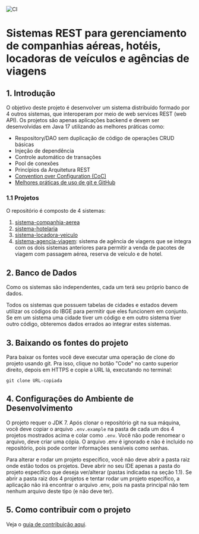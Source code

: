 ![CI](https://github.com/iftopalmas/sistemas-viagens/workflows/build/badge.svg)
# Sistemas REST para gerenciamento de companhias aéreas, hotéis, locadoras de veículos e agências de viagens

## 1. Introdução

O objetivo deste projeto é desenvolver um sistema distribuído formado por 4 outros sistemas, que interoperam por meio de web services REST (web API). Os projetos são apenas aplicações backend e devem ser desenvolvidas em Java 17 utilizando as melhores práticas como:

- Respository/DAO sem duplicação de código de operações CRUD básicas
- Injeção de dependência
- Controle automático de transações
- Pool de conexões
- Princípios da Arquitetura REST
- [Convention over Configuration (CoC)](https://en.wikipedia.org/wiki/Convention_over_configuration)
- [Melhores práticas de uso de git e GitHub](https://luizcarvalho.medium.com/modelo-de-gerência-de-branchs-de-sucesso-para-git-54955f876c7)

### 1.1 Projetos

O repositório é composto de 4 sistemas:

1. [sistema-companhia-aerea](sistema-companhia-aerea)
2. [sistema-hotelaria](sistema-hotelaria)
3. [sistema-locadora-veiculo](sistema-locadora-veiculo)
4. [sistema-agencia-viagem](sistema-agencia-viagem): sistema de agência de viagens que se integra com os dois sistemas anteriores para permitir a venda de pacotes de viagem com passagem aérea, reserva de veículo e de hotel.

## 2. Banco de Dados

Como os sistemas são independentes, cada um terá seu próprio banco de dados.

Todos os sistemas que possuem tabelas de cidades e estados devem utilizar os códigos do IBGE para permitir que eles funcionem em conjunto. Se em um sistema uma cidade tiver um código e em outro sistema tiver outro código, obteremos dados errados ao integrar estes sistemas.

## 3. Baixando os fontes do projeto

Para baixar os fontes você deve executar uma operação de clone do projeto usando git. Pra isso, clique no botão "Code" no canto superior direito, depois em HTTPS e copie a URL lá, executando no terminal:

```shell
git clone URL-copiada
```

## 4. Configurações do Ambiente de Desenvolvimento

O projeto requer o JDK 7. Após clonar o repositório git na sua máquina, você deve copiar o arquivo `.env.example` na pasta de cada um dos 4 projetos mostrados acima e colar como `.env`. Você não pode renomear o arquivo, deve criar uma cópia. O arquivo .env é ignorado e não é incluído no repositório, pois pode conter informações sensíveis como senhas.

Para alterar e rodar um projeto específico, você não deve abrir a pasta raiz onde estão todos os projetos. Deve abrir no seu IDE apenas a pasta do projeto específico que deseja ver/alterar (pastas indicadas na seção 1.1).
Se abrir a pasta raiz dos 4 projetos e tentar rodar um projeto específico, a aplicação não irá encontrar o arquivo .env, pois na pasta principal não tem nenhum arquivo deste tipo (e não deve ter).

## 5. Como contribuir com o projeto

Veja o [guia de contribuição aqui](CONTRIBUTING.md).